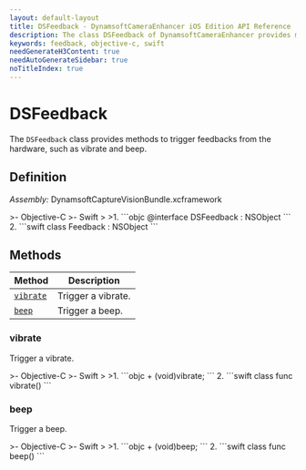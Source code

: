 ```yaml
---
layout: default-layout
title: DSFeedback - DynamsoftCameraEnhancer iOS Edition API Reference
description: The class DSFeedback of DynamsoftCameraEnhancer provides methods to trigger feedbacks from the hardware, such as vibrate and beep.
keywords: feedback, objective-c, swift
needGenerateH3Content: true
needAutoGenerateSidebar: true
noTitleIndex: true
---
```


# DSFeedback

The `DSFeedback` class provides methods to trigger feedbacks from the hardware, such as vibrate and beep.

## Definition

*Assembly:* DynamsoftCaptureVisionBundle.xcframework

<div class="sample-code-prefix"></div>
>- Objective-C
>- Swift
>
>1. 
```objc
@interface DSFeedback : NSObject
```
2. 
```swift
class Feedback : NSObject
```

## Methods

| Method | Description |
|------- |-------------|
| [`vibrate`](#vibrate) | Trigger a vibrate. |
| [`beep`](#beep) | Trigger a beep. |

### vibrate

Trigger a vibrate.

<div class="sample-code-prefix"></div>
>- Objective-C
>- Swift
>
>1. 
```objc
+ (void)vibrate;
```
2. 
```swift
class func vibrate()
```

### beep

Trigger a beep.

<div class="sample-code-prefix"></div>
>- Objective-C
>- Swift
>
>1. 
```objc
+ (void)beep;
```
2. 
```swift
class func beep()
```

